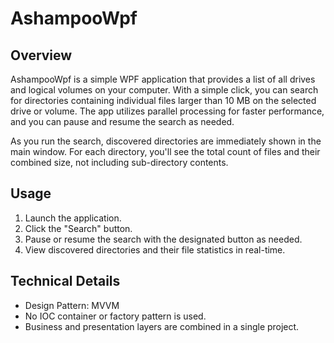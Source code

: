 # AshampooWpf

## Overview
AshampooWpf is a simple WPF application that provides a list of all drives and logical volumes on your computer. With a simple click, you can search for directories containing individual files larger than 10 MB on the selected drive or volume. The app utilizes parallel processing for faster performance, and you can pause and resume the search as needed.

As you run the search, discovered directories are immediately shown in the main window. For each directory, you'll see the total count of files and their combined size, not including sub-directory contents.

## Usage
1. Launch the application.
2. Click the "Search" button.
3. Pause or resume the search with the designated button as needed.
4. View discovered directories and their file statistics in real-time.

## Technical Details
* Design Pattern: MVVM
* No IOC container or factory pattern is used.
* Business and presentation layers are combined in a single project.